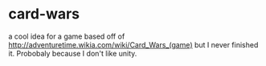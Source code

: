 card-wars
=========
a cool idea for a game based off of http://adventuretime.wikia.com/wiki/Card_Wars_(game) but I never finished it. Probobaly because I don't like unity.
